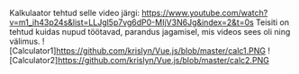 Kalkulaator tehtud selle video järgi: https://www.youtube.com/watch?v=m1_ih43p24s&list=LLJgl5p7vg6dP0-MIjV3N6Jg&index=2&t=0s
Teisiti on tehtud kuidas nupud töötavad, parandus jagamisel, mis videos sees oli ning välimus.
![Calculator1]https://github.com/krislyn/Vue.js/blob/master/calc1.PNG
![Calculator2]https://github.com/krislyn/Vue.js/blob/master/calc2.PNG
